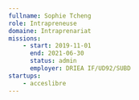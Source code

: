 ```yaml
---
fullname: Sophie Tcheng
role: Intrapreneuse
domaine: Intraprenariat
missions:
    - start: 2019-11-01
      end: 2021-06-30
      status: admin
      employer: DRIEA IF/UD92/SUBD
startups:
    - acceslibre
---
```


